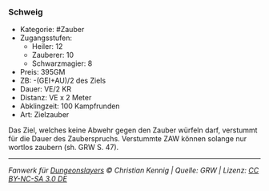 ### Schweig

- Kategorie: #Zauber
- Zugangsstufen:
  - Heiler: 12
  - Zauberer: 10
  - Schwarzmagier: 8
- Preis: 395GM
- ZB: -(GEI+AU)/2 des Ziels
- Dauer: VE/2 KR
- Distanz: VE x 2 Meter
- Abklingzeit: 100 Kampfrunden
- Art: Zielzauber



Das Ziel, welches keine Abwehr gegen den Zauber würfeln darf, verstummt für die Dauer des Zauberspruchs. Verstummte ZAW können solange nur wortlos zaubern (sh. GRW S. 47).

---

_Fanwerk für [Dungeonslayers](https://www.dungeonslayers.net/) © Christian Kennig | Quelle: GRW | Lizenz: [CC BY-NC-SA 3.0 DE](https://creativecommons.org/licenses/by-nc-sa/3.0/de/)_
